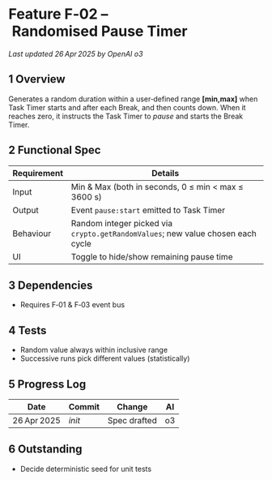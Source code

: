 # Feature F‑02 – Randomised Pause Timer

*Last updated 26 Apr 2025 by OpenAI o3*

## 1 Overview

Generates a random duration within a user‑defined range **[min,max]** when Task Timer starts and after each Break, and then counts down. When it reaches zero, it instructs the Task Timer to *pause* and starts the Break Timer.

## 2 Functional Spec

| Requirement | Details                                                                         |
| ----------- | ------------------------------------------------------------------------------- |
| Input       | Min & Max (both in seconds, 0 ≤ min < max ≤ 3600 s)                             |
| Output      | Event `pause:start` emitted to Task Timer                                       |
| Behaviour   | Random integer picked via `crypto.getRandomValues`; new value chosen each cycle |
| UI          | Toggle to hide/show remaining pause time                                        |

## 3 Dependencies

- Requires F‑01 & F‑03 event bus

## 4 Tests

- Random value always within inclusive range
- Successive runs pick different values (statistically)

## 5 Progress Log

| Date        | Commit | Change       | AI |
| ----------- | ------ | ------------ | -- |
| 26 Apr 2025 | *init* | Spec drafted | o3 |

## 6 Outstanding

- Decide deterministic seed for unit tests

